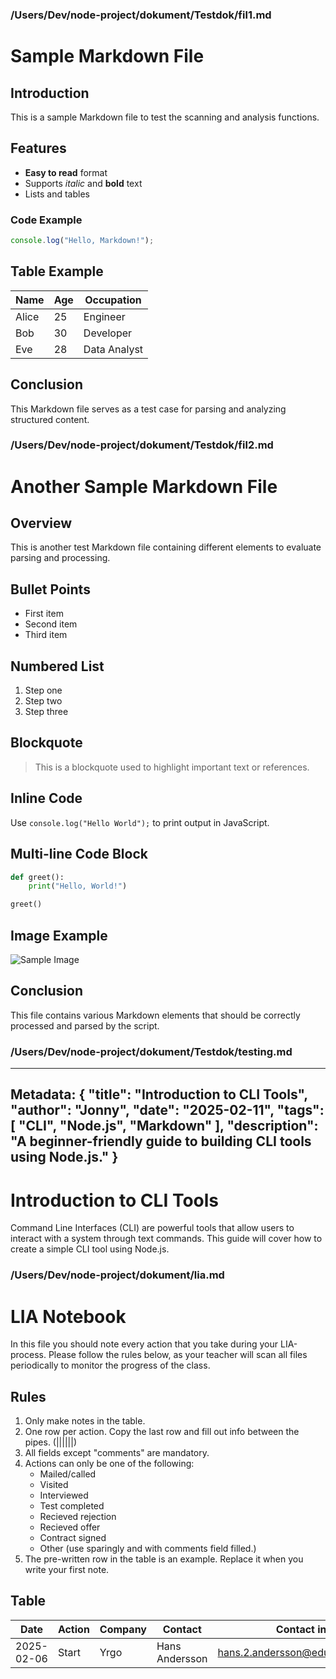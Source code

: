 

### /Users/Dev/node-project/dokument/Testdok/fil1.md ###

# Sample Markdown File

## Introduction

This is a sample Markdown file to test the scanning and analysis functions.

## Features

- **Easy to read** format
- Supports _italic_ and **bold** text
- Lists and tables

### Code Example

```javascript
console.log("Hello, Markdown!");
```

## Table Example

| Name  | Age | Occupation   |
| ----- | --- | ------------ |
| Alice | 25  | Engineer     |
| Bob   | 30  | Developer    |
| Eve   | 28  | Data Analyst |

## Conclusion

This Markdown file serves as a test case for parsing and analyzing structured content.




### /Users/Dev/node-project/dokument/Testdok/fil2.md ###

# Another Sample Markdown File

## Overview

This is another test Markdown file containing different elements to evaluate parsing and processing.

## Bullet Points

- First item
- Second item
- Third item

## Numbered List

1. Step one
2. Step two
3. Step three

## Blockquote

> This is a blockquote used to highlight important text or references.

## Inline Code

Use `console.log("Hello World");` to print output in JavaScript.

## Multi-line Code Block

```python
def greet():
    print("Hello, World!")

greet()
```

## Image Example

![Sample Image](https://via.placeholder.com/150)

## Conclusion

This file contains various Markdown elements that should be correctly processed and parsed by the script.




### /Users/Dev/node-project/dokument/Testdok/testing.md ###

---
Metadata:
{
  "title": "Introduction to CLI Tools",
  "author": "Jonny",
  "date": "2025-02-11",
  "tags": [
    "CLI",
    "Node.js",
    "Markdown"
  ],
  "description": "A beginner-friendly guide to building CLI tools using Node.js."
}
---


# Introduction to CLI Tools

Command Line Interfaces (CLI) are powerful tools that allow users to interact with a system through text commands.
This guide will cover how to create a simple CLI tool using Node.js.




### /Users/Dev/node-project/dokument/lia.md ###

# LIA Notebook

In this file you should note every action that you take during your LIA-process. Please follow the rules below, as your teacher will scan all files periodically to monitor the progress of the class.

## Rules

1. Only make notes in the table.
1. One row per action. Copy the last row and fill out info between the pipes. (||||||)
1. All fields except "comments" are mandatory.
1. Actions can only be one of the following: 
    - Mailed/called
    - Visited
    - Interviewed
    - Test completed
    - Recieved rejection
    - Recieved offer
    - Contract signed
    - Other (use sparingly and with comments field filled.)
1. The pre-written row in the table is an example. Replace it when you write your first note.


## Table

| Date | Action | Company | Contact | Contact info | Comments |
| ---- | ------ | --------| ------- | ------------ | -------- |
| 2025-02-06 | Start | Yrgo | Hans Andersson | hans.2.andersson@educ.goteborg.se | Nice guy, bad cop |

